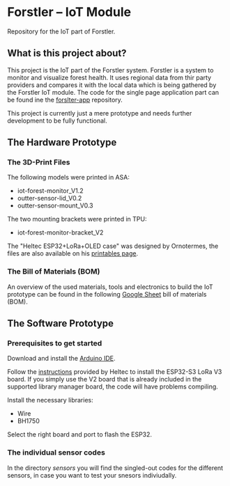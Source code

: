 # Forstler – IoT Module

Repository for the IoT part of Forstler.

## What is this project about?

This project is the IoT part of the Forstler system. Forstler is a system to monitor and visualize forest health. It uses regional data from thir party providers and compares it with the local data which is being gathered by the Forstler IoT module. The code for the single page application part can be found ine the [forslter-app](https://github.com/n3ur0mancer/forstler-app) repository.

This project is currently just a mere prototype and needs further development to be fully functional.

## The Hardware Prototype

### The 3D-Print Files

The following models were printed in ASA:

- iot-forest-monitor_V1.2
- outter-sensor-lid_V0.2
- outter-sensor-mount_V0.3

The two mounting brackets were printed in TPU:

- iot-forest-monitor-bracket_V2

The "Heltec ESP32+LoRa+OLED case" was designed by Ornotermes, the files are also available on his [printables page](https://www.printables.com/model/78782-heltec-esp32loraoled-case).

### The Bill of Materials (BOM)

An overview of the used materials, tools and electronics to build the IoT prototype can be found in the following [Google Sheet](https://docs.google.com/spreadsheets/d/1dz7JD1OWfYzz5f2v8qW8TEdJs5A8Jh1jVMu9EAY6Yb4/edit?usp=sharing) bill of materials (BOM).

## The Software Prototype

### Prerequisites to get started

Download and install the [Arduino IDE](https://www.arduino.cc/en/software/).

Follow the [instructions](https://docs.heltec.org/en/node/esp32/quick_start.html#via-arduino-board-manager) provided by Heltec to install the ESP32-S3 LoRa V3 board. If you simply use the V2 board that is already included in the supported library manager board, the code will have problems compiling.

Install the necessary libraries:

- Wire
- BH1750

Select the right board and port to flash the ESP32.

### The individual sensor codes

In the directory _sensors_ you will find the singled-out codes for the different sensors, in case you want to test your snesors indiviudally.
